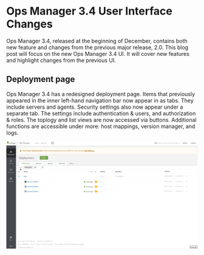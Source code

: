 # Ops Manager 3.4 User Interface Changes

Ops Manager 3.4, released at the beginning of December, contains both new feature and changes from the previous major release, 2.0.  This blog post will focus on the new Ops Manager 3.4 UI.  It will cover new features and highlight changes from the previous UI.

## Deployment page

Ops Manager 3.4 has a redesigned deployment page.  Items that previously appeared in the inner left-hand navigation bar now appear in as tabs.  They include servers and agents.  Security settings also now appear under a separate tab.  The settings include authentication & users, and authorization & roles.  The toplogy and list views are now accessed via buttons.  Additional functions are accessible under more: host mappings, version manager, and logs.



<img src="https://github.com/Pash10g/OM3.4_New/blob/master/Deployment-Walkthrough.gif" width="1200" />
